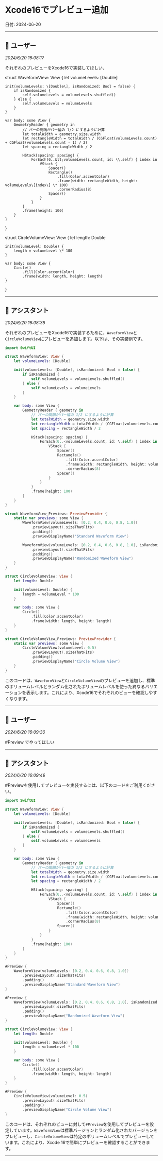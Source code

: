# Xcode16でプレビュー追加

日付: 2024-06-20

---

## 👤 ユーザー
*2024/6/20 16:08:17*

それぞれのプレビューをXcode16で実装してほしい、


struct WaveformView: View {
    let volumeLevels: \[Double\]

    init(volumeLevels: \[Double\], isRandomized: Bool = false) {
        if isRandomized {
            self.volumeLevels = volumeLevels.shuffled()
        } else {
            self.volumeLevels = volumeLevels
        }
    }

    var body: some View {
        GeometryReader { geometry in
            // バーの間隔がバー幅の 1/2 にするように計算
            let totalWidth = geometry.size.width
            let rectangleWidth = totalWidth / (CGFloat(volumeLevels.count) + CGFloat(volumeLevels.count - 1) / 2)
            let spacing = rectangleWidth / 2

            HStack(spacing: spacing) {
                ForEach(0..&lt;volumeLevels.count, id: \\.self) { index in
                    VStack {
                        Spacer()
                        Rectangle()
                            .fill(Color.accentColor)
                            .frame(width: rectangleWidth, height: volumeLevels\[index\] \* 100)
                            .cornerRadius(8)
                        Spacer()
                    }
                }
            }
            .frame(height: 100)
        }
    }
}

struct CircleVolumeView: View {
    let length: Double

    init(volumeLevel: Double) {
        length = volumeLevel \* 100
    }

    var body: some View {
        Circle()
            .fill(Color.accentColor)
            .frame(width: length, height: length)
    }
}

---

## 🤖 アシスタント
*2024/6/20 16:08:36*

それぞれのプレビューをXcode16で実装するために、`WaveformView`と`CircleVolumeView`にプレビューを追加します。以下は、その実装例です。

```swift
import SwiftUI

struct WaveformView: View {
    let volumeLevels: [Double]

    init(volumeLevels: [Double], isRandomized: Bool = false) {
        if isRandomized {
            self.volumeLevels = volumeLevels.shuffled()
        } else {
            self.volumeLevels = volumeLevels
        }
    }

    var body: some View {
        GeometryReader { geometry in
            // バーの間隔がバー幅の 1/2 にするように計算
            let totalWidth = geometry.size.width
            let rectangleWidth = totalWidth / (CGFloat(volumeLevels.count) + CGFloat(volumeLevels.count - 1) / 2)
            let spacing = rectangleWidth / 2

            HStack(spacing: spacing) {
                ForEach(0..<volumeLevels.count, id: \.self) { index in
                    VStack {
                        Spacer()
                        Rectangle()
                            .fill(Color.accentColor)
                            .frame(width: rectangleWidth, height: volumeLevels[index] * 100)
                            .cornerRadius(8)
                        Spacer()
                    }
                }
            }
            .frame(height: 100)
        }
    }
}

struct WaveformView_Previews: PreviewProvider {
    static var previews: some View {
        WaveformView(volumeLevels: [0.2, 0.4, 0.6, 0.8, 1.0])
            .previewLayout(.sizeThatFits)
            .padding()
            .previewDisplayName("Standard Waveform View")

        WaveformView(volumeLevels: [0.2, 0.4, 0.6, 0.8, 1.0], isRandomized: true)
            .previewLayout(.sizeThatFits)
            .padding()
            .previewDisplayName("Randomized Waveform View")
    }
}

struct CircleVolumeView: View {
    let length: Double

    init(volumeLevel: Double) {
        length = volumeLevel * 100
    }

    var body: some View {
        Circle()
            .fill(Color.accentColor)
            .frame(width: length, height: length)
    }
}

struct CircleVolumeView_Previews: PreviewProvider {
    static var previews: some View {
        CircleVolumeView(volumeLevel: 0.5)
            .previewLayout(.sizeThatFits)
            .padding()
            .previewDisplayName("Circle Volume View")
    }
}
```

このコードは、`WaveformView`と`CircleVolumeView`のプレビューを追加し、標準のボリュームレベルとランダム化されたボリュームレベルを使った異なるバリエーションを表示します。これにより、Xcode16でそれぞれのビューを確認しやすくなります。

---

## 👤 ユーザー
*2024/6/20 16:09:30*

#Preview でやってほしい

---

## 🤖 アシスタント
*2024/6/20 16:09:49*

#Previewを使用してプレビューを実装するには、以下のコードをご利用ください。

```swift
import SwiftUI

struct WaveformView: View {
    let volumeLevels: [Double]

    init(volumeLevels: [Double], isRandomized: Bool = false) {
        if isRandomized {
            self.volumeLevels = volumeLevels.shuffled()
        } else {
            self.volumeLevels = volumeLevels
        }
    }

    var body: some View {
        GeometryReader { geometry in
            // バーの間隔がバー幅の 1/2 にするように計算
            let totalWidth = geometry.size.width
            let rectangleWidth = totalWidth / (CGFloat(volumeLevels.count) + CGFloat(volumeLevels.count - 1) / 2)
            let spacing = rectangleWidth / 2

            HStack(spacing: spacing) {
                ForEach(0..<volumeLevels.count, id: \.self) { index in
                    VStack {
                        Spacer()
                        Rectangle()
                            .fill(Color.accentColor)
                            .frame(width: rectangleWidth, height: volumeLevels[index] * 100)
                            .cornerRadius(8)
                        Spacer()
                    }
                }
            }
            .frame(height: 100)
        }
    }
}

#Preview {
    WaveformView(volumeLevels: [0.2, 0.4, 0.6, 0.8, 1.0])
        .previewLayout(.sizeThatFits)
        .padding()
        .previewDisplayName("Standard Waveform View")
}

#Preview {
    WaveformView(volumeLevels: [0.2, 0.4, 0.6, 0.8, 1.0], isRandomized: true)
        .previewLayout(.sizeThatFits)
        .padding()
        .previewDisplayName("Randomized Waveform View")
}

struct CircleVolumeView: View {
    let length: Double

    init(volumeLevel: Double) {
        length = volumeLevel * 100
    }

    var body: some View {
        Circle()
            .fill(Color.accentColor)
            .frame(width: length, height: length)
    }
}

#Preview {
    CircleVolumeView(volumeLevel: 0.5)
        .previewLayout(.sizeThatFits)
        .padding()
        .previewDisplayName("Circle Volume View")
}
```

このコードは、それぞれのビューに対して`#Preview`を使用してプレビューを設定しています。`WaveformView`は標準バージョンとランダム化されたバージョンをプレビューし、`CircleVolumeView`は特定のボリュームレベルでプレビューしています。これにより、Xcode 16で簡単にプレビューを確認することができます。

---
